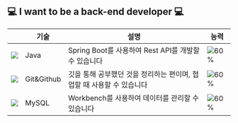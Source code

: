 ## :computer: I want to be a back-end developer :computer:


||기술|설명|능력|
|---|---|---|---|
|![](https://img.icons8.com/color/24/000000/java-coffee-cup-logo.png)|Java|Spring Boot를 사용하여 Rest API를 개발할 수 있습니다|![60%](https://progress-bar.dev/60)|
|![](https://img.icons8.com/color/24/000000/git.png)|Git&Github|깃을 통해 공부했던 것을 정리하는 편이며, 협업할 때 사용할 수 있습니다|![60%](https://progress-bar.dev/60)|
|![](https://img.icons8.com/color/24/000000/add-database.png)|MySQL|Workbench를 사용하여 데이터를 관리할 수 있습니다|![60%](https://progress-bar.dev/60)|

